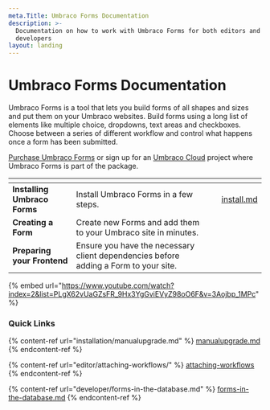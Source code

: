 ```yaml
---
meta.Title: Umbraco Forms Documentation
description: >-
  Documentation on how to work with Umbraco Forms for both editors and
  developers
layout: landing
---
```


# Umbraco Forms Documentation

Umbraco Forms is a tool that lets you build forms of all shapes and sizes and put them on your Umbraco websites. Build forms using a long list of elements like multiple choice, dropdowns, text areas and checkboxes. Choose between a series of different workflow and control what happens once a form has been submitted.

[Purchase Umbraco Forms](https://umbraco.com/products/umbraco-forms/) or sign up for an [Umbraco Cloud](https://try.umbraco.com/) project where Umbraco Forms is part of the package.

<table data-view="cards"><thead><tr><th></th><th></th><th></th><th data-hidden data-card-target data-type="content-ref"></th></tr></thead><tbody><tr><td><strong>Installing Umbraco Forms</strong></td><td>Install Umbraco Forms in a few steps.</td><td></td><td><a href="installation/install.md">install.md</a></td></tr><tr><td><strong>Creating a Form</strong></td><td>Create new Forms and add them to your Umbraco site in minutes.</td><td></td><td></td></tr><tr><td><strong>Preparing your Frontend</strong></td><td>Ensure you have the necessary client dependencies before adding a Form to your site.</td><td></td><td></td></tr></tbody></table>

{% embed url="https://www.youtube.com/watch?index=2&list=PLgX62vUaGZsFR_9Hx3YgGviEVyZ98oO6F&v=3Aojbp_1MPc" %}

### Quick Links

{% content-ref url="installation/manualupgrade.md" %}
[manualupgrade.md](installation/manualupgrade.md)
{% endcontent-ref %}

{% content-ref url="editor/attaching-workflows/" %}
[attaching-workflows](editor/attaching-workflows/)
{% endcontent-ref %}

{% content-ref url="developer/forms-in-the-database.md" %}
[forms-in-the-database.md](developer/forms-in-the-database.md)
{% endcontent-ref %}

